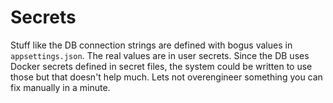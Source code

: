 # Secrets

Stuff like the DB connection strings are defined with bogus values in `appsettings.json`.
The real values are in user secrets. Since the DB uses Docker secrets defined in secret
files, the system could be written to use those but that doesn't help much. Lets not
overengineer something you can fix manually in a minute.
